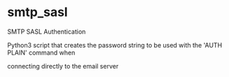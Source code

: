# smtp_sasl
SMTP SASL Authentication 

Python3 script that creates the password string to be used with the 'AUTH PLAIN' command when 

connecting directly to the email server 

